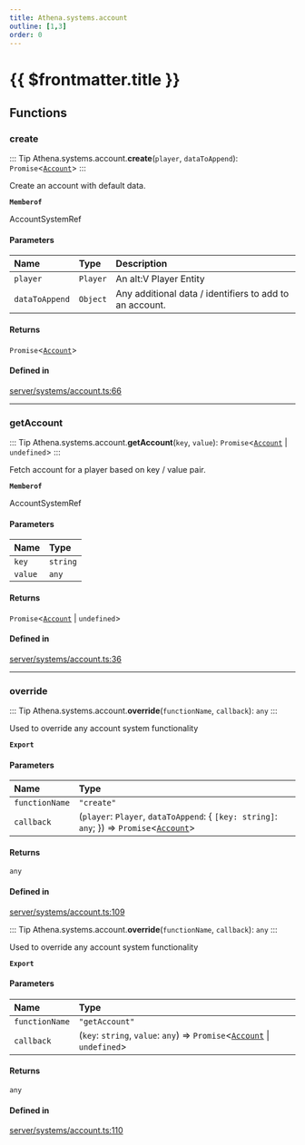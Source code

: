 ```yaml
---
title: Athena.systems.account
outline: [1,3]
order: 0
---
```


# {{ $frontmatter.title }}


## Functions

### create

::: Tip
Athena.systems.account.**create**(`player`, `dataToAppend`): `Promise`<[`Account`](../interfaces/server_interface_iAccount_Account.md)\>
:::

Create an account with default data.

**`Memberof`**

AccountSystemRef

#### Parameters

| Name | Type | Description |
| :------ | :------ | :------ |
| `player` | `Player` | An alt:V Player Entity |
| `dataToAppend` | `Object` | Any additional data / identifiers to add to an account. |

#### Returns

`Promise`<[`Account`](../interfaces/server_interface_iAccount_Account.md)\>

#### Defined in

[server/systems/account.ts:66](https://github.com/Stuyk/altv-athena/blob/6013452/src/core/server/systems/account.ts#L66)

___

### getAccount

::: Tip
Athena.systems.account.**getAccount**(`key`, `value`): `Promise`<[`Account`](../interfaces/server_interface_iAccount_Account.md) \| `undefined`\>
:::

Fetch account for a player based on key / value pair.

**`Memberof`**

AccountSystemRef

#### Parameters

| Name | Type |
| :------ | :------ |
| `key` | `string` |
| `value` | `any` |

#### Returns

`Promise`<[`Account`](../interfaces/server_interface_iAccount_Account.md) \| `undefined`\>

#### Defined in

[server/systems/account.ts:36](https://github.com/Stuyk/altv-athena/blob/6013452/src/core/server/systems/account.ts#L36)

___

### override

::: Tip
Athena.systems.account.**override**(`functionName`, `callback`): `any`
:::

Used to override any account system functionality

**`Export`**

#### Parameters

| Name | Type |
| :------ | :------ |
| `functionName` | ``"create"`` |
| `callback` | (`player`: `Player`, `dataToAppend`: { `[key: string]`: `any`;  }) => `Promise`<[`Account`](../interfaces/server_interface_iAccount_Account.md)\> |

#### Returns

`any`

#### Defined in

[server/systems/account.ts:109](https://github.com/Stuyk/altv-athena/blob/6013452/src/core/server/systems/account.ts#L109)

::: Tip
Athena.systems.account.**override**(`functionName`, `callback`): `any`
:::

Used to override any account system functionality

**`Export`**

#### Parameters

| Name | Type |
| :------ | :------ |
| `functionName` | ``"getAccount"`` |
| `callback` | (`key`: `string`, `value`: `any`) => `Promise`<[`Account`](../interfaces/server_interface_iAccount_Account.md) \| `undefined`\> |

#### Returns

`any`

#### Defined in

[server/systems/account.ts:110](https://github.com/Stuyk/altv-athena/blob/6013452/src/core/server/systems/account.ts#L110)
